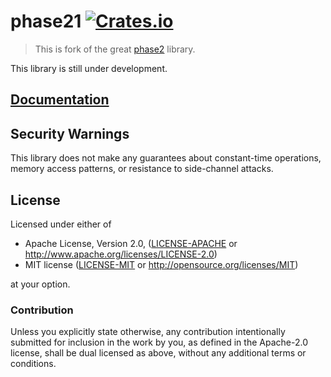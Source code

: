 # phase21 [![Crates.io](https://img.shields.io/crates/v/phase21.svg)](https://crates.io/crates/phase21)

> This is fork of the great [phase2](https://github.com/ebfull/phase2) library.

This library is still under development.

## [Documentation](https://docs.rs/phase21/)

## Security Warnings

This library does not make any guarantees about constant-time operations, memory access patterns, or resistance to side-channel attacks.

## License

Licensed under either of

 * Apache License, Version 2.0, ([LICENSE-APACHE](LICENSE-APACHE) or http://www.apache.org/licenses/LICENSE-2.0)
 * MIT license ([LICENSE-MIT](LICENSE-MIT) or http://opensource.org/licenses/MIT)

at your option.

### Contribution

Unless you explicitly state otherwise, any contribution intentionally
submitted for inclusion in the work by you, as defined in the Apache-2.0
license, shall be dual licensed as above, without any additional terms or
conditions.
